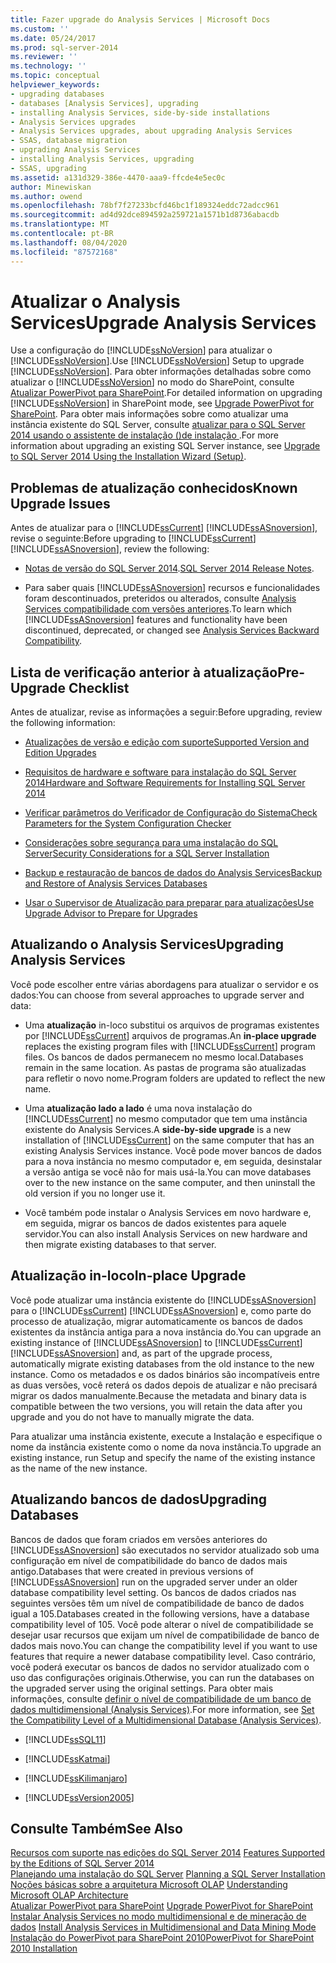 ```yaml
---
title: Fazer upgrade do Analysis Services | Microsoft Docs
ms.custom: ''
ms.date: 05/24/2017
ms.prod: sql-server-2014
ms.reviewer: ''
ms.technology: ''
ms.topic: conceptual
helpviewer_keywords:
- upgrading databases
- databases [Analysis Services], upgrading
- installing Analysis Services, side-by-side installations
- Analysis Services upgrades
- Analysis Services upgrades, about upgrading Analysis Services
- SSAS, database migration
- upgrading Analysis Services
- installing Analysis Services, upgrading
- SSAS, upgrading
ms.assetid: a131d329-386e-4470-aaa9-ffcde4e5ec0c
author: Minewiskan
ms.author: owend
ms.openlocfilehash: 78bf7f27233bcfd46bc1f189324eddc72adcc961
ms.sourcegitcommit: ad4d92dce894592a259721a1571b1d8736abacdb
ms.translationtype: MT
ms.contentlocale: pt-BR
ms.lasthandoff: 08/04/2020
ms.locfileid: "87572168"
---
```

# <a name="upgrade-analysis-services"></a><span data-ttu-id="e3015-102">Atualizar o Analysis Services</span><span class="sxs-lookup"><span data-stu-id="e3015-102">Upgrade Analysis Services</span></span>
  <span data-ttu-id="e3015-103">Use a configuração do [!INCLUDE[ssNoVersion](../../includes/ssnoversion-md.md)] para atualizar o [!INCLUDE[ssNoVersion](../../includes/ssnoversion-md.md)].</span><span class="sxs-lookup"><span data-stu-id="e3015-103">Use [!INCLUDE[ssNoVersion](../../includes/ssnoversion-md.md)] Setup to upgrade [!INCLUDE[ssNoVersion](../../includes/ssnoversion-md.md)].</span></span> <span data-ttu-id="e3015-104">Para obter informações detalhadas sobre como atualizar o [!INCLUDE[ssNoVersion](../../includes/ssnoversion-md.md)] no modo do SharePoint, consulte [Atualizar PowerPivot para SharePoint](upgrade-power-pivot-for-sharepoint.md).</span><span class="sxs-lookup"><span data-stu-id="e3015-104">For detailed information on upgrading [!INCLUDE[ssNoVersion](../../includes/ssnoversion-md.md)] in SharePoint mode, see [Upgrade PowerPivot for SharePoint](upgrade-power-pivot-for-sharepoint.md).</span></span> <span data-ttu-id="e3015-105">Para obter mais informações sobre como atualizar uma instância existente do SQL Server, consulte [atualizar para o SQL Server 2014 usando o assistente de instalação &#40;&#41;de instalação ](upgrade-sql-server-using-the-installation-wizard-setup.md).</span><span class="sxs-lookup"><span data-stu-id="e3015-105">For more information about upgrading an existing SQL Server instance, see [Upgrade to SQL Server 2014 Using the Installation Wizard &#40;Setup&#41;](upgrade-sql-server-using-the-installation-wizard-setup.md).</span></span>  
  
## <a name="known-upgrade-issues"></a><span data-ttu-id="e3015-106">Problemas de atualização conhecidos</span><span class="sxs-lookup"><span data-stu-id="e3015-106">Known Upgrade Issues</span></span>  
 <span data-ttu-id="e3015-107">Antes de atualizar para o [!INCLUDE[ssCurrent](../../includes/sscurrent-md.md)] [!INCLUDE[ssASnoversion](../../includes/ssasnoversion-md.md)], revise o seguinte:</span><span class="sxs-lookup"><span data-stu-id="e3015-107">Before upgrading to [!INCLUDE[ssCurrent](../../includes/sscurrent-md.md)] [!INCLUDE[ssASnoversion](../../includes/ssasnoversion-md.md)], review the following:</span></span>  
  
-   <span data-ttu-id="e3015-108">[Notas de versão do SQL Server 2014](https://go.microsoft.com/fwlink/?LinkID=296445).</span><span class="sxs-lookup"><span data-stu-id="e3015-108">[SQL Server 2014 Release Notes](https://go.microsoft.com/fwlink/?LinkID=296445).</span></span>  
  
-   <span data-ttu-id="e3015-109">Para saber quais [!INCLUDE[ssASnoversion](../../includes/ssasnoversion-md.md)] recursos e funcionalidades foram descontinuados, preteridos ou alterados, consulte [Analysis Services compatibilidade com versões anteriores](https://docs.microsoft.com/analysis-services/analysis-services-backward-compatibility).</span><span class="sxs-lookup"><span data-stu-id="e3015-109">To learn which [!INCLUDE[ssASnoversion](../../includes/ssasnoversion-md.md)] features and functionality have been discontinued, deprecated, or changed see [Analysis Services Backward Compatibility](https://docs.microsoft.com/analysis-services/analysis-services-backward-compatibility).</span></span>  
  
## <a name="pre-upgrade-checklist"></a><span data-ttu-id="e3015-110">Lista de verificação anterior à atualização</span><span class="sxs-lookup"><span data-stu-id="e3015-110">Pre-Upgrade Checklist</span></span>  
 <span data-ttu-id="e3015-111">Antes de atualizar, revise as informações a seguir:</span><span class="sxs-lookup"><span data-stu-id="e3015-111">Before upgrading, review the following information:</span></span>  
  
-   [<span data-ttu-id="e3015-112">Atualizações de versão e edição com suporte</span><span class="sxs-lookup"><span data-stu-id="e3015-112">Supported Version and Edition Upgrades</span></span>](supported-version-and-edition-upgrades.md)  
  
-   [<span data-ttu-id="e3015-113">Requisitos de hardware e software para instalação do SQL Server 2014</span><span class="sxs-lookup"><span data-stu-id="e3015-113">Hardware and Software Requirements for Installing SQL Server 2014</span></span>](../../sql-server/install/hardware-and-software-requirements-for-installing-sql-server.md)  
  
-   [<span data-ttu-id="e3015-114">Verificar parâmetros do Verificador de Configuração do Sistema</span><span class="sxs-lookup"><span data-stu-id="e3015-114">Check Parameters for the System Configuration Checker</span></span>](check-parameters-for-the-system-configuration-checker.md)  
  
-   [<span data-ttu-id="e3015-115">Considerações sobre segurança para uma instalação do SQL Server</span><span class="sxs-lookup"><span data-stu-id="e3015-115">Security Considerations for a SQL Server Installation</span></span>](../../sql-server/install/security-considerations-for-a-sql-server-installation.md)  
  
-   [<span data-ttu-id="e3015-116">Backup e restauração de bancos de dados do Analysis Services</span><span class="sxs-lookup"><span data-stu-id="e3015-116">Backup and Restore of Analysis Services Databases</span></span>](https://docs.microsoft.com/analysis-services/multidimensional-models/backup-and-restore-of-analysis-services-databases)  
  
-   [<span data-ttu-id="e3015-117">Usar o Supervisor de Atualização para preparar para atualizações</span><span class="sxs-lookup"><span data-stu-id="e3015-117">Use Upgrade Advisor to Prepare for Upgrades</span></span>](../../sql-server/install/use-upgrade-advisor-to-prepare-for-upgrades.md)  
  
## <a name="upgrading-analysis-services"></a><span data-ttu-id="e3015-118">Atualizando o Analysis Services</span><span class="sxs-lookup"><span data-stu-id="e3015-118">Upgrading Analysis Services</span></span>  
 <span data-ttu-id="e3015-119">Você pode escolher entre várias abordagens para atualizar o servidor e os dados:</span><span class="sxs-lookup"><span data-stu-id="e3015-119">You can choose from several approaches to upgrade server and data:</span></span>  
  
-   <span data-ttu-id="e3015-120">Uma **atualização** in-loco substitui os arquivos de programas existentes por [!INCLUDE[ssCurrent](../../includes/sscurrent-md.md)] arquivos de programas.</span><span class="sxs-lookup"><span data-stu-id="e3015-120">An **in-place upgrade** replaces the existing program files with [!INCLUDE[ssCurrent](../../includes/sscurrent-md.md)] program files.</span></span> <span data-ttu-id="e3015-121">Os bancos de dados permanecem no mesmo local.</span><span class="sxs-lookup"><span data-stu-id="e3015-121">Databases remain in the same location.</span></span> <span data-ttu-id="e3015-122">As pastas de programa são atualizadas para refletir o novo nome.</span><span class="sxs-lookup"><span data-stu-id="e3015-122">Program folders are updated to reflect the new name.</span></span>  
  
-   <span data-ttu-id="e3015-123">Uma **atualização lado a lado** é uma nova instalação do [!INCLUDE[ssCurrent](../../includes/sscurrent-md.md)] no mesmo computador que tem uma instância existente do Analysis Services.</span><span class="sxs-lookup"><span data-stu-id="e3015-123">A **side-by-side upgrade** is a new installation of [!INCLUDE[ssCurrent](../../includes/sscurrent-md.md)] on the same computer that has an existing Analysis Services instance.</span></span> <span data-ttu-id="e3015-124">Você pode mover bancos de dados para a nova instância no mesmo computador e, em seguida, desinstalar a versão antiga se você não for mais usá-la.</span><span class="sxs-lookup"><span data-stu-id="e3015-124">You can move databases over to the new instance on the same computer, and then uninstall the old version if you no longer use it.</span></span>  
  
-   <span data-ttu-id="e3015-125">Você também pode instalar o Analysis Services em novo hardware e, em seguida, migrar os bancos de dados existentes para aquele servidor.</span><span class="sxs-lookup"><span data-stu-id="e3015-125">You can also install Analysis Services on new hardware and then migrate existing databases to that server.</span></span>  
  
## <a name="in-place-upgrade"></a><span data-ttu-id="e3015-126">Atualização in-loco</span><span class="sxs-lookup"><span data-stu-id="e3015-126">In-place Upgrade</span></span>  
 <span data-ttu-id="e3015-127">Você pode atualizar uma instância existente do [!INCLUDE[ssASnoversion](../../includes/ssasnoversion-md.md)] para o [!INCLUDE[ssCurrent](../../includes/sscurrent-md.md)] [!INCLUDE[ssASnoversion](../../includes/ssasnoversion-md.md)] e, como parte do processo de atualização, migrar automaticamente os bancos de dados existentes da instância antiga para a nova instância do.</span><span class="sxs-lookup"><span data-stu-id="e3015-127">You can upgrade an existing instance of [!INCLUDE[ssASnoversion](../../includes/ssasnoversion-md.md)] to [!INCLUDE[ssCurrent](../../includes/sscurrent-md.md)] [!INCLUDE[ssASnoversion](../../includes/ssasnoversion-md.md)] and, as part of the upgrade process, automatically migrate existing databases from the old instance to the new instance.</span></span> <span data-ttu-id="e3015-128">Como os metadados e os dados binários são incompatíveis entre as duas versões, você reterá os dados depois de atualizar e não precisará migrar os dados manualmente.</span><span class="sxs-lookup"><span data-stu-id="e3015-128">Because the metadata and binary data is compatible between the two versions, you will retain the data after you upgrade and you do not have to manually migrate the data.</span></span>  
  
 <span data-ttu-id="e3015-129">Para atualizar uma instância existente, execute a Instalação e especifique o nome da instância existente como o nome da nova instância.</span><span class="sxs-lookup"><span data-stu-id="e3015-129">To upgrade an existing instance, run Setup and specify the name of the existing instance as the name of the new instance.</span></span>  
  
## <a name="upgrading-databases"></a><span data-ttu-id="e3015-130">Atualizando bancos de dados</span><span class="sxs-lookup"><span data-stu-id="e3015-130">Upgrading Databases</span></span>  
 <span data-ttu-id="e3015-131">Bancos de dados que foram criados em versões anteriores do [!INCLUDE[ssASnoversion](../../includes/ssasnoversion-md.md)] são executados no servidor atualizado sob uma configuração em nível de compatibilidade do banco de dados mais antigo.</span><span class="sxs-lookup"><span data-stu-id="e3015-131">Databases that were created in previous versions of [!INCLUDE[ssASnoversion](../../includes/ssasnoversion-md.md)] run on the upgraded server under an older database compatibility level setting.</span></span> <span data-ttu-id="e3015-132">Os bancos de dados criados nas seguintes versões têm um nível de compatibilidade de banco de dados igual a 105.</span><span class="sxs-lookup"><span data-stu-id="e3015-132">Databases created in the following versions, have a database compatibility level of 105.</span></span> <span data-ttu-id="e3015-133">Você pode alterar o nível de compatibilidade se desejar usar recursos que exijam um nível de compatibilidade de banco de dados mais novo.</span><span class="sxs-lookup"><span data-stu-id="e3015-133">You can change the compatibility level if you want to use features that require a newer database compatibility level.</span></span> <span data-ttu-id="e3015-134">Caso contrário, você poderá executar os bancos de dados no servidor atualizado com o uso das configurações originais.</span><span class="sxs-lookup"><span data-stu-id="e3015-134">Otherwise, you can run the databases on the upgraded server using the original settings.</span></span> <span data-ttu-id="e3015-135">Para obter mais informações, consulte [definir o nível de compatibilidade de um banco de dados multidimensional &#40;Analysis Services&#41;](https://docs.microsoft.com/analysis-services/multidimensional-models/compatibility-level-of-a-multidimensional-database-analysis-services).</span><span class="sxs-lookup"><span data-stu-id="e3015-135">For more information, see [Set the Compatibility Level of a Multidimensional Database &#40;Analysis Services&#41;](https://docs.microsoft.com/analysis-services/multidimensional-models/compatibility-level-of-a-multidimensional-database-analysis-services).</span></span>  
  
-   [!INCLUDE[ssSQL11](../../includes/sssql11-md.md)]  
  
-   [!INCLUDE[ssKatmai](../../includes/sskatmai-md.md)]  
  
-   [!INCLUDE[ssKilimanjaro](../../includes/sskilimanjaro-md.md)]  
  
-   [!INCLUDE[ssVersion2005](../../includes/ssversion2005-md.md)]  
  
## <a name="see-also"></a><span data-ttu-id="e3015-136">Consulte Também</span><span class="sxs-lookup"><span data-stu-id="e3015-136">See Also</span></span>  
 <span data-ttu-id="e3015-137">[Recursos com suporte nas edições do SQL Server 2014](../../getting-started/features-supported-by-the-editions-of-sql-server-2014.md) </span><span class="sxs-lookup"><span data-stu-id="e3015-137">[Features Supported by the Editions of SQL Server 2014](../../getting-started/features-supported-by-the-editions-of-sql-server-2014.md) </span></span>  
 <span data-ttu-id="e3015-138">[Planejando uma instalação do SQL Server](../../sql-server/install/planning-a-sql-server-installation.md) </span><span class="sxs-lookup"><span data-stu-id="e3015-138">[Planning a SQL Server Installation](../../sql-server/install/planning-a-sql-server-installation.md) </span></span>  
 <span data-ttu-id="e3015-139">[Noções básicas sobre a arquitetura Microsoft OLAP](https://docs.microsoft.com/analysis-services/multidimensional-models/olap-physical/understanding-microsoft-olap-architecture) </span><span class="sxs-lookup"><span data-stu-id="e3015-139">[Understanding Microsoft OLAP Architecture](https://docs.microsoft.com/analysis-services/multidimensional-models/olap-physical/understanding-microsoft-olap-architecture) </span></span>  
 <span data-ttu-id="e3015-140">[Atualizar PowerPivot para SharePoint](upgrade-power-pivot-for-sharepoint.md) </span><span class="sxs-lookup"><span data-stu-id="e3015-140">[Upgrade PowerPivot for SharePoint](upgrade-power-pivot-for-sharepoint.md) </span></span>  
 <span data-ttu-id="e3015-141">[Instalar Analysis Services no modo multidimensional e de mineração de dados](../../sql-server/install/install-analysis-services-in-multidimensional-and-data-mining-mode.md) </span><span class="sxs-lookup"><span data-stu-id="e3015-141">[Install Analysis Services in Multidimensional and Data Mining Mode](../../sql-server/install/install-analysis-services-in-multidimensional-and-data-mining-mode.md) </span></span>  
 [<span data-ttu-id="e3015-142">Instalação do PowerPivot para SharePoint 2010</span><span class="sxs-lookup"><span data-stu-id="e3015-142">PowerPivot for SharePoint 2010 Installation</span></span>](../../sql-server/install/powerpivot-for-sharepoint-2010-installation.md)  
  
  
